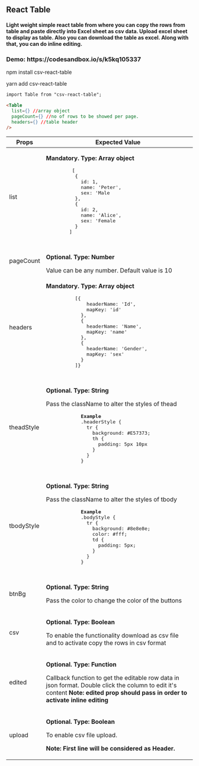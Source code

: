 <h2>React Table</h2>

<h4>
Light weight simple react table from where you can copy the rows from table and paste directly into Excel sheet as csv data. Upload excel sheet to display as table. Also you can download the table as excel. Along with that, you can do inline editing.
</h4>
<h3>Demo: https://codesandbox.io/s/k5kq105337</h3>

<p>npm install csv-react-table</p>
<p>yarn add csv-react-table</p>

```html
import Table from "csv-react-table";

<Table
  list={} //array object
  pageCount={} //no of rows to be showed per page.
  headers={} //table header
/>
```
<table>
  <thead>
    <tr>
      <th>Props</th>
      <th>Expected Value</th>
    </tr>
  </thead>
  <tbody>
    <tr>
      <td>list</td>
      <td>
        <p><strong>Mandatory. Type: Array object</strong></p>
        <pre>
         [
          {
            id: 1,
            name: 'Peter',
            sex: 'Male
          },
          {
            id: 2,
            name: 'Alice',
            sex: 'Female
          }
        ]
        </pre>
      </td>
    </tr>
    <tr>
      <td>pageCount</td>
      <td>
        <p><strong>Optional. Type: Number</strong></p>
        Value can be any number. Default value is 10
      </td>
    </tr>
    <tr>
      <td>headers</td>
      <td>
        <p><strong>Mandatory. Type: Array object</strong></p>
        <pre>
          [{
              headerName: 'Id',
              mapKey: 'id'
            },
            {
              headerName: 'Name',
              mapKey: 'name'
            },
            {
              headerName: 'Gender',
              mapKey: 'sex'
            }
          ]}
        </pre>
      </td>
    </tr>
    <tr>
      <td>theadStyle</td>
      <td>
          <p><strong>Optional. Type: String</strong></p>
          <p>
            Pass the className to alter the styles of thead
          </p>
          <pre>
            <strong>Example</strong>
            .headerStyle {
              tr {
                background: #E57373;
                th {
                  padding: 5px 10px
                }
              }
            }
          </pre>
      </td>
    </tr>
    <tr>
      <td>tbodyStyle</td>
      <td>
          <p><strong>Optional. Type: String</strong></p>
          <p>
            Pass the className to alter the styles of tbody
          </p>
          <pre>
            <strong>Example</strong>
            .bodyStyle {
              tr {
                background: #8e8e8e;
                color: #fff;
                td {
                  padding: 5px;
                }
              }
            }
          </pre>
      </td>
    </tr>
    <tr>
      <td>btnBg</td>
      <td>
          <p><strong>Optional. Type: String</strong></p>
          <p>
            Pass the color to change the color of the buttons
          </p>
      </td>
    </tr>
    <tr>
      <td>csv</td>
      <td>
          <p><strong>Optional. Type: Boolean</strong></p>
          <p>
            To enable the functionality download as csv file and to activate copy the rows in csv format
          </p>
      </td>
    </tr>
    <tr>
      <td>edited</td>
      <td>
          <p><strong>Optional. Type: Function</strong></p>
          <p>
            Callback function to get the editable row data in json format.
            Double click the column to edit it's content
            <strong>Note: edited prop should pass in order to activate inline editing</strong>
          </p>
      </td>
    </tr>
    <tr>
      <td>upload</td>
      <td>
          <p><strong>Optional. Type: Boolean </strong></p>
          <p>
            To enable csv file upload.
          </p>
          <p><strong>Note: First line will be considered as Header.</strong></p>
      </td>
    </tr>
  </tbody>
</table>
